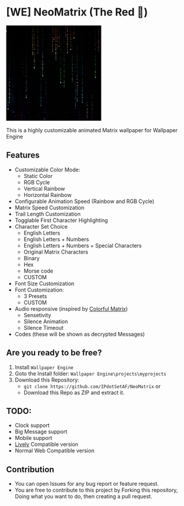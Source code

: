 # [WE] NeoMatrix (The Red 💊)

![](preview.gif)

This is a highly customizable animated Matrix wallpaper for Wallpaper Engine

## Features
- Customizable Color Mode:
   - Static Color
   - RGB Cycle
   - Vertical Rainbow
   - Horizontal Rainbow
- Configurable Animation Speed (Rainbow and RGB Cycle)
- Matrix Speed Customization
- Trail Length Customization
- Togglable First Character Highlighting 
- Character Set Choice
   - English Letters
   - English Letters + Numbers
   - English Letters + Numbers + Special Characters
   - Original Matrix Characters
   - Binary
   - Hex
   - Morse code
   - CUSTOM
- Font Size Customization
- Font Customization:
   - 3 Presets
   - CUSTOM
- Audio responsive (inspired by [Colorful Matrix](https://steamcommunity.com/sharedfiles/filedetails/?id=1103493745))
   - Sensetivity
   - Silence Animation
   - Silence Timeout
- Codes (these will be shown as decrypted Messages)

## Are you ready to be free?

1. Install `Wallpaper Engine`
2. Goto the Install folder: `Wallpaper Engine\projects\myprojects`
3. Download this Repository:
   - `git clone https://github.com/IPdotSetAF/NeoMatrix`
   or
   - Download this Repo as ZIP and extract it.

## TODO:
- Clock support
- Big Message support
- Mobile support
- [Lively](https://github.com/rocksdanister/lively) Compatible version
- Normal Web Compatible version

## Contribution
- You can open Issues for any bug report or feature request.
- You are free to contribute to this project by Forking this repository, Doing what you want to do, then creating a pull request.
